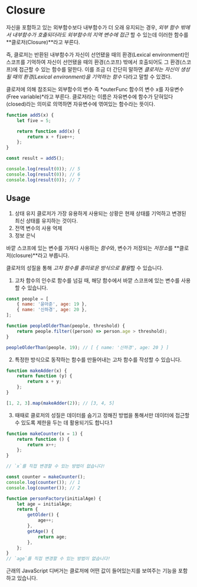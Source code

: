 # Closure

자신을 포함하고 있는 외부함수보다 내부함수가 더 오래 유지되는 경우, _외부 함수 밖에서 내부함수가 호출되더라도 외부함수의 지역 변수에 접근_ 할 수 있는데 이러한 함수를 **클로저(Closure)**라고 부른다.

즉, 클로저는 반환된 내부함수가 자신이 선언됐을 때의 환경(Lexical environment)인 스코프를 기억하여 자신이 선언됐을 때의 환경(스코프) 밖에서 호출되어도 그 환경(스코프)에 접근할 수 있는 함수를 말한다. 이를 조금 더 간단히 말하면 *클로저는 자신이 생성될 때의 환경(Lexical environment)을 기억하는 함수* 다라고 말할 수 있겠다.

클로저에 의해 참조되는 외부함수의 변수 즉 *outerFunc 함수의 변수 x를 자유변수(Free variable)*라고 부른다. 클로저라는 이름은 자유변수에 함수가 닫혀있다(closed)라는 의미로 의역하면 자유변수에 엮여있는 함수라는 뜻이다.

```js
function add5(x) {
	let five = 5;

	return function add(x) {
		return x + five++;
	};
}

const result = add5();

console.log(result(0)); // 5
console.log(result(0)); // 6
console.log(result(0)); // 7
```

## Usage

1. 상태 유지
   클로저가 가장 유용하게 사용되는 상황은 현재 상태를 기억하고 변경된 최신 상태를 유지하는 것이다.
2. 전역 변수의 사용 억제
3. 정보 은닉

<!--  -->

바깥 스코프에 있는 변수를 가져다 사용하는 *함수*와, 변수가 저장되는 *저장소*를 **클로저(closure)**라고 부릅니다.

클로저의 성질을 통해 *고차 함수를 흥미로운 방식으로 활용*할 수 있습니다.

1. 고차 함수의 인수로 함수를 넘길 때, 해당 함수에서 바깥 스코프에 있는 변수를 사용할 수 있습니다.

```js
const people = [
	{ name: '윤아준', age: 19 },
	{ name: '신하경', age: 20 },
];

function peopleOlderThan(people, threshold) {
	return people.filter((person) => person.age > threshold);
}

peopleOlderThan(people, 19); // [ { name: '신하경', age: 20 } ]
```

2. 특정한 방식으로 동작하는 함수를 만들어내는 고차 함수를 작성할 수 있습니다.

```js
function makeAdder(x) {
	return function (y) {
		return x + y;
	};
}

[1, 2, 3].map(makeAdder(2)); // [3, 4, 5]
```

3. 때때로 클로저의 성질은 데이터를 숨기고 정해진 방법을 통해서만 데이터에 접근할 수 있도록 제한을 두는 데 활용되기도 합니다.1

```js
function makeCounter(x = 1) {
	return function () {
		return x++;
	};
}

// `x`를 직접 변경할 수 있는 방법이 없습니다!

const counter = makeCounter();
console.log(counter()); // 1
console.log(counter()); // 2
```

```js
function personFactory(initialAge) {
	let age = initialAge;
	return {
		getOlder() {
			age++;
		},
		getAge() {
			return age;
		},
	};
}
// `age`를 직접 변경할 수 있는 방법이 없습니다!
```

근래의 JavaScript 디버거는 클로저에 어떤 값이 들어있는지를 보여주는 기능을 포함하고 있습니다.
